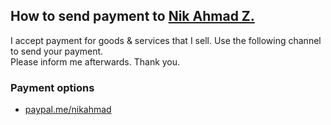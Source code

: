 ## How to send payment to [Nik Ahmad Z.][1]
I accept payment for goods & services that I sell. Use the following channel to send your payment.  
Please inform me afterwards. Thank you.

[1]:https://nikahmadz.github.io/

### Payment options
- [paypal.me/nikahmad](https://paypal.me/nikahmad)
